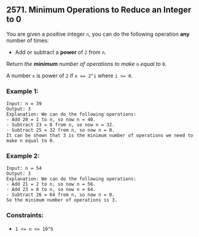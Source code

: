 ## 2571. Minimum Operations to Reduce an Integer to 0

You are given a positive integer ```n```, you can do the following operation **any** number of times:

* Add or subtract a **power** of ```2``` from ```n```.

Return *the **minimum** number of operations to make* ```n``` *equal to* ```0```.

A number ```x``` is power of ```2``` if ```x == 2^i``` where ```i >= 0```.

### Example 1:
```
Input: n = 39
Output: 3
Explanation: We can do the following operations:
- Add 20 = 1 to n, so now n = 40.
- Subtract 23 = 8 from n, so now n = 32.
- Subtract 25 = 32 from n, so now n = 0.
It can be shown that 3 is the minimum number of operations we need to make n equal to 0.
```
### Example 2:
```
Input: n = 54
Output: 3
Explanation: We can do the following operations:
- Add 21 = 2 to n, so now n = 56.
- Add 23 = 8 to n, so now n = 64.
- Subtract 26 = 64 from n, so now n = 0.
So the minimum number of operations is 3.
```

### Constraints:

* ```1 <= n <= 10^5```